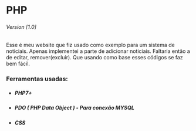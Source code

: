 # PHP
###### Version [1.0]
Esse é meu website que fiz usado como exemplo para um sistema de noticiais.
Apenas implementei a parte de adicionar noticiais.
Faltaria então a de editar, remover(excluir). Que usando como base esses códigos se faz bem fácil.

<h3>Ferramentas usadas:</h4>

* <h5>PHP7+</h5>
* <h5>PDO ( PHP Data Object ) - Para conexão MYSQL
* <h5>CSS<br>



